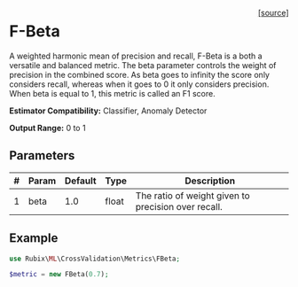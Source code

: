 <span style="float:right;"><a href="https://github.com/RubixML/RubixML/blob/master/src/CrossValidation/Metrics/FBeta.php">[source]</a></span>

# F-Beta
A weighted harmonic mean of precision and recall, F-Beta is a both a versatile and balanced metric. The beta parameter controls the weight of precision in the combined score. As beta goes to infinity the score only considers recall, whereas when it goes to 0 it only considers precision. When beta is equal to 1, this metric is called an F1 score.

**Estimator Compatibility:** Classifier, Anomaly Detector

**Output Range:** 0 to 1

## Parameters
| # | Param | Default | Type | Description |
|---|---|---|---|---|
| 1 | beta | 1.0 | float | The ratio of weight given to precision over recall. |

## Example
```php
use Rubix\ML\CrossValidation\Metrics\FBeta;

$metric = new FBeta(0.7);
```